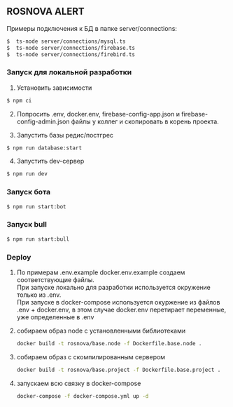 ## ROSNOVA ALERT

Примеры подключения к БД в папке server/connections:

```bash
$  ts-node server/connections/mysql.ts
$  ts-node server/connections/firebase.ts
$  ts-node server/connections/firebird.ts
```

### Запуск для локальной разработки

1. Установить зависимости

```bash
$ npm ci
```

2. Попросить .env, docker.env, firebase-config-app.json и firebase-config-admin.json файлы у коллег и скопировать в корень проекта.

3. Запустить базы редис/постгрес

```bash
$ npm run database:start
```

4. Запустить dev-сервер

```bash
$ npm run dev
```

### Запуск бота

```bash
$ npm run start:bot
```

### Запуск bull

```bash
$ npm run start:bull
```

### Deploy

1. По примерам .env.example docker.env.example создаем соответствующие файлы.  
   При запуске локально для разработки используется окружение только из .env.  
    При запуске в docker-compose используется окуржение из файлов .env + docker.env, в этом случае docker.env перетирает переменные, уже определенные в .env

2. собираем образ node с установленными библиотеками

   ```bash
   docker build -t rosnova/base.node -f Dockerfile.base.node .
   ```

3. собираем образ с скомпилированным сервером

   ```bash
   docker build -t rosnova/base.project -f Dockerfile.base.project .
   ```

4. запускаем всю связку в docker-compose

   ```bash
   docker-compose -f docker-compose.yml up -d
   ```
